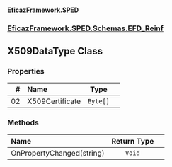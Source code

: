 #### [EficazFramework.SPED](EficazFrameworkSPED.md 'EficazFramework SPED')
### [EficazFramework.SPED.Schemas.EFD_Reinf](EficazFramework.SPED.Schemas.EFD_Reinf.md 'EficazFramework.SPED.Schemas.EFD_Reinf')

## X509DataType Class
### Properties

| # | Name | Type | |
| ---: | :--- | :---: | :--- |
| 02 | X509Certificate | `Byte[]` |  |
### Methods

| Name | Return Type | |
| :--- | :---: | :--- |
| OnPropertyChanged(string) | `Void` |  |
